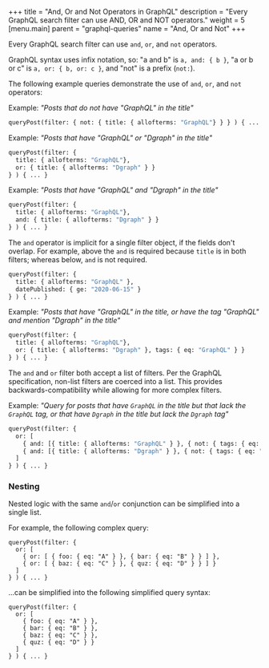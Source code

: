 +++
title = "And, Or and Not Operators in GraphQL"
description = "Every GraphQL search filter can use AND, OR and NOT operators."
weight = 5
[menu.main]
    parent = "graphql-queries"
    name = "And, Or and Not"
+++

Every GraphQL search filter can use `and`, `or`, and `not` operators.

GraphQL syntax uses infix notation, so: "a and b" is `a, and: { b }`, "a or b or c" is `a, or: { b, or: c }`, and "not" is a prefix (`not:`).

The following example queries demonstrate the use of `and`, `or`, and `not` operators:

Example: _"Posts that do not have "GraphQL" in the title"_

```graphql
queryPost(filter: { not: { title: { allofterms: "GraphQL"} } } ) { ... }
```

Example: _"Posts that have "GraphQL" or "Dgraph" in the title"_

```graphql
queryPost(filter: {
  title: { allofterms: "GraphQL"},
  or: { title: { allofterms: "Dgraph" } }
} ) { ... }
```

Example: _"Posts that have "GraphQL" and "Dgraph" in the title"_

```graphql
queryPost(filter: {
  title: { allofterms: "GraphQL"},
  and: { title: { allofterms: "Dgraph" } }
} ) { ... }
```

The `and` operator is implicit for a single filter object, if the fields don't overlap.  For example, above the `and` is required because `title` is in both filters; whereas below, `and` is not required.

```graphql
queryPost(filter: {
  title: { allofterms: "GraphQL" },
  datePublished: { ge: "2020-06-15" }
} ) { ... }
```

Example: _"Posts that have "GraphQL" in the title, or have the tag "GraphQL" and mention "Dgraph" in the title"_

```graphql
queryPost(filter: {
  title: { allofterms: "GraphQL"},
  or: { title: { allofterms: "Dgraph" }, tags: { eq: "GraphQL" } }
} ) { ... }
```

The `and` and `or` filter both accept a list of filters. Per the GraphQL specification, non-list filters are coerced into a list. This provides backwards-compatibility while allowing for more complex filters.

Example: _"Query for posts that have `GraphQL` in the title but that lack the `GraphQL` tag, or that have `Dgraph` in the title but lack the `Dgraph` tag"_

```graphql
queryPost(filter: {
  or: [
    { and: [{ title: { allofterms: "GraphQL" } }, { not: { tags: { eq: "GraphQL" } } }] }
    { and: [{ title: { allofterms: "Dgraph" } }, { not: { tags: { eq: "Dgraph" } } }] }
  ]
} ) { ... }
```

### Nesting

Nested logic with the same `and`/`or` conjunction can be simplified into a single list.

For example, the following complex query:

```
queryPost(filter: {
  or: [
    { or: [ { foo: { eq: "A" } }, { bar: { eq: "B" } } ] },
    { or: [ { baz: { eq: "C" } }, { quz: { eq: "D" } } ] }
  ]
} ) { ... }
```
...can be simplified into the following simplified query syntax:
```
queryPost(filter: {
  or: [
    { foo: { eq: "A" } }, 
    { bar: { eq: "B" } },
    { baz: { eq: "C" } }, 
    { quz: { eq: "D" } }
  ]
} ) { ... }
```
